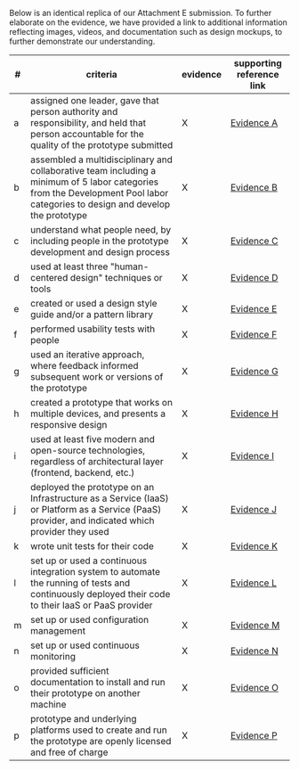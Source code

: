 Below is an identical replica of our Attachment E submission.  To further elaborate on the evidence, we have provided a link to additional information reflecting images, videos, and documentation such as design mockups, to further demonstrate our understanding.


|#|criteria|evidence|supporting reference link|
|-------|---------------|------------------|------------------|
|a| assigned one leader, gave that person authority and responsibility, and held that person accountable for the quality of the prototype submitted| X | [Evidence A](https://github.com/AccentureFed/process-documentation/tree/master/evidence/Attachment_E_Evidence_A) | 
|b| assembled a multidisciplinary and collaborative team including a minimum of 5 labor categories from the Development Pool labor categories to design and develop the prototype |X | [Evidence B](https://github.com/AccentureFed/process-documentation/tree/master/evidence/Attachment_E_Evidence_B) | 
|c| understand what people need, by including people in the prototype development and design process |X|[Evidence C](https://github.com/AccentureFed/process-documentation/tree/master/evidence/Attachment_E_Evidence_C)| 
|d| used at least three "human-centered design" techniques or tools |X| [Evidence D](https://github.com/AccentureFed/process-documentation/tree/master/evidence/Attachment_E_Evidence_D)|  
|e| created or used a design style guide and/or a pattern library |X| [Evidence E](https://github.com/AccentureFed/process-documentation/tree/master/evidence/Attachment_E_Evidence_E) | 
|f| performed usability tests with people |X|[Evidence F](https://github.com/AccentureFed/process-documentation/tree/master/evidence/Attachment_E_Evidence_F)| 
|g| used an iterative approach, where feedback informed subsequent work or versions of the prototype | X|[Evidence G](https://github.com/AccentureFed/process-documentation/tree/master/evidence/Attachment_E_Evidence_G) | 
|h| created a prototype that works on multiple devices, and presents a responsive design |X |[Evidence H](https://github.com/AccentureFed/process-documentation/tree/master/evidence/Attachment_E_Evidence_H)| 
|i| used at least five modern and open-source technologies, regardless of architectural layer (frontend, backend, etc.) |X|[Evidence I](https://github.com/AccentureFed/process-documentation/tree/master/evidence/Attachment_E_Evidence_I)| 
|j| deployed the prototype on an Infrastructure as a Service (IaaS) or Platform as a Service (PaaS) provider, and indicated which provider they used |X | [Evidence J](https://github.com/AccentureFed/process-documentation/tree/master/evidence/Attachment_E_Evidence_J) | 
|k| wrote unit tests for their code |X | [Evidence K](https://github.com/AccentureFed/process-documentation/tree/master/evidence/Attachment_E_Evidence_K)| 
|l| set up or used a continuous integration system to automate the running of tests and continuously deployed their code to their IaaS or PaaS provider |X |[Evidence L](https://github.com/AccentureFed/process-documentation/tree/master/evidence/Attachment_E_Evidence_L) | 
|m| set up or used configuration management |X |[Evidence M](https://github.com/AccentureFed/process-documentation/tree/master/evidence/Attachment_E_Evidence_M)| 
|n| set up or used continuous monitoring |X |[Evidence N](https://github.com/AccentureFed/process-documentation/tree/master/evidence/Attachment_E_Evidence_N)| 
|o| provided sufficient documentation to install and run their prototype on another machine |X |[Evidence O](https://github.com/AccentureFed/process-documentation/tree/master/evidence/Attachment_E_Evidence_O)| 
|p| prototype and underlying platforms used to create and run the prototype are openly licensed and free of charge| X| [Evidence P](https://github.com/AccentureFed/process-documentation/tree/master/evidence/Attachment_E_Evidence_P)| 
